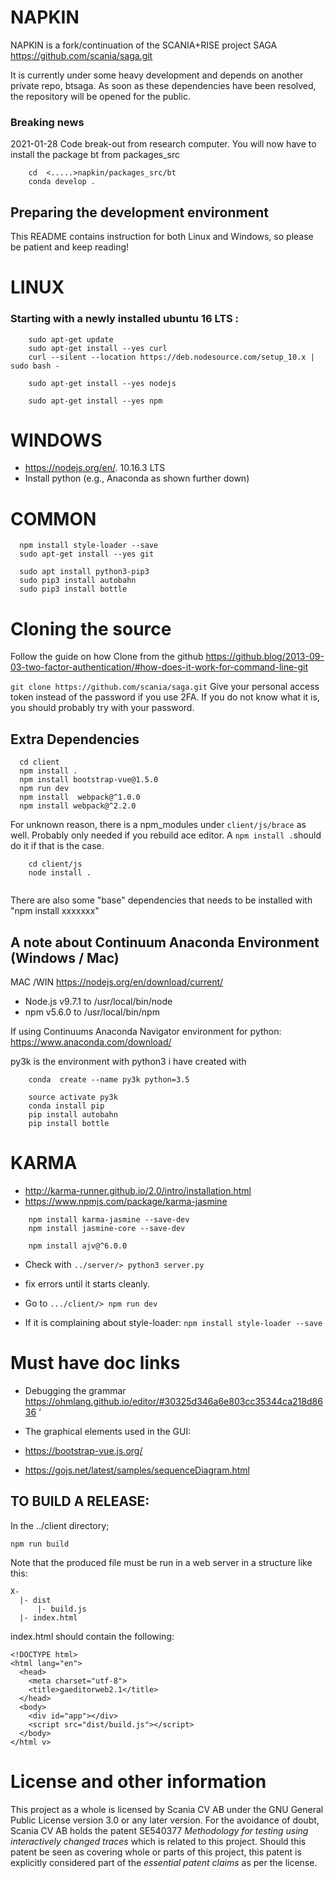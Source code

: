 # NAPKIN
NAPKIN is a fork/continuation of the SCANIA+RISE project SAGA https://github.com/scania/saga.git 

It is currently under some heavy development and depends on another private repo, btsaga. As soon as these dependencies have been resolved, the repository will be opened for the public. 
### Breaking news
2021-01-28 Code break-out from research computer. You will now have to install the package bt from packages_src

```
    cd  <.....>napkin/packages_src/bt
    conda develop .

```

## Preparing the development environment
This README contains instruction for both Linux and Windows, so please be patient and keep reading!
# LINUX
### Starting with a newly installed ubuntu 16 LTS :

````
    sudo apt-get update
    sudo apt-get install --yes curl
    curl --silent --location https://deb.nodesource.com/setup_10.x | sudo bash -

    sudo apt-get install --yes nodejs

    sudo apt-get install --yes npm
````

 

# WINDOWS 
* https://nodejs.org/en/.    10.16.3 LTS
* Install python (e.g., Anaconda as shown further down)
 
# COMMON
```
  npm install style-loader --save
  sudo apt-get install --yes git

  sudo apt install python3-pip3
  sudo pip3 install autobahn
  sudo pip3 install bottle
````
# Cloning the source 

Follow the guide on how 
Clone from the github https://github.blog/2013-09-03-two-factor-authentication/#how-does-it-work-for-command-line-git

`git clone https://github.com/scania/saga.git`
Give your personal access token instead of the password if you use 2FA. If you do not know what it is, you should probably try with your password. 

## Extra Dependencies
```
  cd client 
  npm install .
  npm install bootstrap-vue@1.5.0
  npm run dev
  npm install  webpack@^1.0.0
  npm install webpack@^2.2.0

```

For unknown reason, there is a npm_modules under 
`client/js/brace` as well. Probably only needed if you rebuild ace editor. A `npm install .`should do it if that is the case. 

````
    cd client/js
    node install .


````
There are also some "base" dependencies that needs to be installed with "npm install xxxxxxx"
 

## A note about Continuum Anaconda Environment  (Windows / Mac)
MAC /WIN https://nodejs.org/en/download/current/
 * Node.js v9.7.1 to /usr/local/bin/node
 * npm v5.6.0 to /usr/local/bin/npm
	
	
 
	

If using Continuums Anaconda Navigator environment for python:
https://www.anaconda.com/download/

py3k is the environment with python3 i have created with
```
    conda  create --name py3k python=3.5

    source activate py3k
    conda install pip
    pip install autobahn
    pip install bottle
```


# KARMA
* http://karma-runner.github.io/2.0/intro/installation.html
*  https://www.npmjs.com/package/karma-jasmine


```
    npm install karma-jasmine --save-dev
    npm install jasmine-core --save-dev

    npm install ajv@^6.0.0
```

* Check with  `../server/> python3 server.py`
* fix errors until it starts cleanly.

* Go to `.../client/> npm run dev`
* If it is complaining about style-loader:
`npm install style-loader --save`

 




# Must have doc links
* Debugging the grammar
https://ohmlang.github.io/editor/#30325d346a6e803cc35344ca218d8636
‘

* The graphical elements used in the GUI:
* https://bootstrap-vue.js.org/

* https://gojs.net/latest/samples/sequenceDiagram.html



## TO BUILD A RELEASE:
In the ../client directory;
```
npm run build
```

Note that the produced file must be run in a web server in a structure like this:
```
X-
  |- dist
      |- build.js
  |- index.html
```

index.html should contain the following:
```
<!DOCTYPE html>
<html lang="en">
  <head>
    <meta charset="utf-8">
    <title>gaeditorweb2.1</title>
  </head>
  <body>
    <div id="app"></div>
    <script src="dist/build.js"></script>
  </body>
</html v>
```

# License and other information
This project as a whole is licensed by Scania CV AB under the GNU General
Public License version 3.0 or any later version. For the avoidance of doubt,
Scania CV AB holds the patent
SE540377 *Methodology for testing using interactively changed traces* which
is related to this project. Should this patent be seen as covering whole or
parts of this project, this patent is explicitly considered part of the
*essential patent claims* as per the license.

